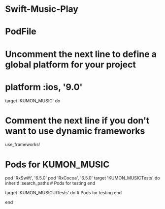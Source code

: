 # Swift-Music-Play

# PodFile

# Uncomment the next line to define a global platform for your project
# platform :ios, '9.0'

target 'KUMON_MUSIC' do
  # Comment the next line if you don't want to use dynamic frameworks
  use_frameworks!

  # Pods for KUMON_MUSIC
pod 'RxSwift', '6.5.0'
pod 'RxCocoa', '6.5.0'
  target 'KUMON_MUSICTests' do
    inherit! :search_paths
    # Pods for testing
  end

  target 'KUMON_MUSICUITests' do
    # Pods for testing
  end

end
